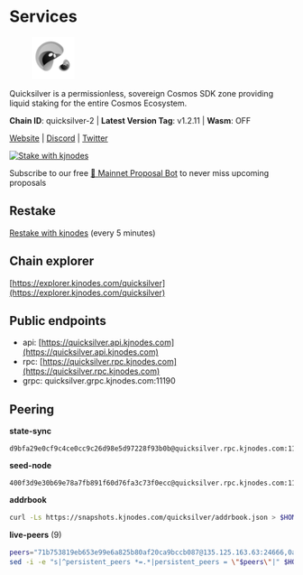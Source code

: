 # Services

<figure><img src="https://raw.githubusercontent.com/kj89/cosmos-images/main/logos/quicksilver.png" alt=""><figcaption></figcaption></figure>

Quicksilver is a permissionless, sovereign Cosmos SDK zone providing liquid staking for the entire Cosmos Ecosystem.

**Chain ID**: quicksilver-2 | **Latest Version Tag**: v1.2.11 | **Wasm**: OFF

[Website](https://quicksilver.zone) | [Discord](https://discord.gg/quicksilverprotocol) | [Twitter](https://twitter.com/quicksilverzone)

[![Stake with kjnodes](https://i.ibb.co/cr44Q8j/button-stake-with-kjnodes.png)](https://restake.app/quicksilver/quickvaloper1fqfgpwdngmmay6ah7mg9y4k7ayykpzu6l3ht2m)

Subscribe to our free [🤖 Mainnet Proposal Bot](https://t.me/kjnodes_proposal_bot) to never miss upcoming proposals

## Restake

[Restake with kjnodes](https://restake.app/quicksilver/quickvaloper1fqfgpwdngmmay6ah7mg9y4k7ayykpzu6l3ht2m) (every 5 minutes)
## Chain explorer
[https://explorer.kjnodes.com/quicksilver](https://explorer.kjnodes.com/quicksilver)

## Public endpoints

* api: [https://quicksilver.api.kjnodes.com](https://quicksilver.api.kjnodes.com)
* rpc: [https://quicksilver.rpc.kjnodes.com](https://quicksilver.rpc.kjnodes.com)
* grpc: quicksilver.grpc.kjnodes.com:11190

## Peering

**state-sync**

```text
d9bfa29e0cf9c4ce0cc9c26d98e5d97228f93b0b@quicksilver.rpc.kjnodes.com:11156
```

**seed-node**

```text
400f3d9e30b69e78a7fb891f60d76fa3c73f0ecc@quicksilver.rpc.kjnodes.com:11159
```

**addrbook**
```bash
curl -Ls https://snapshots.kjnodes.com/quicksilver/addrbook.json > $HOME/.quicksilverd/config/addrbook.json
```

**live-peers** (9)
```bash
peers="71b753819eb653e99e6a825b80af20ca9bccb087@135.125.163.63:24666,0a3860f9d3c27b34910fe8660240ae55699b55c2@84.244.95.245:26656,d9bfa29e0cf9c4ce0cc9c26d98e5d97228f93b0b@65.109.88.38:11156,ae353518e6009eb48d80ccf6a006a9644e9dd309@146.19.24.101:26656,663134c4999f4f9fc59879eaaebbb332e91e2160@45.34.1.114:33656,e1b058e5cfa2b836ddaa496b10911da62dcf182e@138.201.8.248:26656,51070ba609ede6d7eb334b8cf0ed585f2b1ab66b@135.181.76.99:26656,c3ec2daba16e457ca5117079f34ff49e99e7572d@65.109.94.221:35656,4e53cad04e81458c203f7c372b8655e7c4ebd702@15.235.115.155:10005"
sed -i -e "s|^persistent_peers *=.*|persistent_peers = \"$peers\"|" $HOME/.quicksilverd/config/config.toml
```
